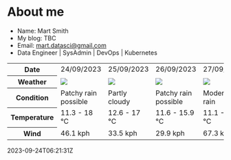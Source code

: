 # About me

- Name: Mart Smith
- My blog: TBC
- Email: [mart.datasci@gmail.com](mailto:mart.datasci6@gmail.com)
- Data Engineer | SysAdmin | DevOps | Kubernetes


<table>
    <tr>
        <th>Date</th>
        <td>24/09/2023</td><td>25/09/2023</td><td>26/09/2023</td><td>27/09/2023</td><td>28/09/2023</td><td>29/09/2023</td><td>30/09/2023</td>
    </tr>
    <tr>
        <th>Weather</th>
        <td><img src="https://cdn.weatherapi.com/weather/64x64/day/176.png"/></td><td><img src="https://cdn.weatherapi.com/weather/64x64/day/116.png"/></td><td><img src="https://cdn.weatherapi.com/weather/64x64/day/176.png"/></td><td><img src="https://cdn.weatherapi.com/weather/64x64/day/302.png"/></td><td><img src="https://cdn.weatherapi.com/weather/64x64/day/113.png"/></td><td><img src="https://cdn.weatherapi.com/weather/64x64/day/116.png"/></td><td><img src="https://cdn.weatherapi.com/weather/64x64/day/113.png"/></td>
    </tr>
    <tr>
        <th>Condition</th>
        <td width="200px">Patchy rain possible</td><td width="200px">Partly cloudy</td><td width="200px">Patchy rain possible</td><td width="200px">Moderate rain</td><td width="200px">Sunny</td><td width="200px">Partly cloudy</td><td width="200px">Sunny</td>
    </tr>
    <tr>
        <th>Temperature</th>
        <td>11.3 -  18 °C</td><td>12.6 -  17 °C</td><td>11.6 -  15.9 °C</td><td>11.1 -  14.9 °C</td><td>10.2 -  15.9 °C</td><td>11.9 -  15.5 °C</td><td>10.2 -  15.9 °C</td>
    </tr>
    <tr>
        <th>Wind</th>
        <td>46.1 kph</td><td>33.5 kph</td><td>29.9 kph</td><td>67.3 kph</td><td>31.3 kph</td><td>31 kph</td><td>14.8 kph</td>
    </tr>
</table>


2023-09-24T06:21:31Z

